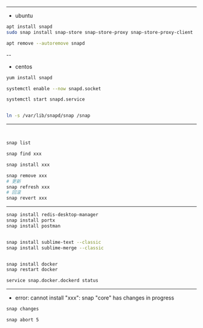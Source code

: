 


---
- ubuntu
```sh
apt install snapd
sudo snap install snap-store snap-store-proxy snap-store-proxy-client

apt remove --autoremove snapd
```
--

- centos
```sh
yum install snapd

systemctl enable --now snapd.socket

systemctl start snapd.service


ln -s /var/lib/snapd/snap /snap

```

---

```sh


snap list

snap find xxx

snap install xxx

snap remove xxx
# 更新
snap refresh xxx
# 回滚
snap revert xxx
```

---


```sh
snap install redis-desktop-manager
snap install portx
snap install postman


snap install sublime-text --classic
snap install sublime-merge --classic


snap install docker
snap restart docker

service snap.docker.dockerd status

```

---

- error: cannot install "xxx": snap "core" has changes in progress

```sh
snap changes

snap abort 5
```